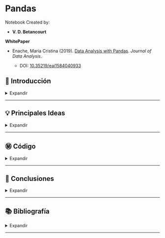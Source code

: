 # Pandas

Notebook Created by:

- **V. D. Betancourt**


**WhitePaper**



*   Enache, Maria Cristina (2019). [Data Analysis with Pandas](https://web.archive.org/web/20191211022945id_/http://www.eia.feaa.ugal.ro/images/eia/2019_2/Enache1.pdf). *Journal of Data Analysis*.  

    *  DOI: [10.35219/eai1584040933](http://dx.doi.org/10.35219/eai1584040933)
 



## 📑 Introducción

<details>
    <summary> Expandir </summary>

El ***Análisis de Datos (Data Analysis, DA)*** se ha convertido en una herramienta clave para las empresas modernas, no solo como un medio para limpiar, analizar y modelar información, sino como un pilar fundamental para desarrollar estrategias de marketing efectivas y alcanzar resultados comerciales deseados.

A pesar de que no todas las compañías han reconocido aún la importancia de emplear análisis de Big Data para maximizar sus beneficios, el Análisis de Datos se destaca por su velocidad y precisión en la toma de decisiones de negocio. Esta disciplina no solo proporciona exactitud, sino que también ofrece módulos estadísticos robustos y herramientas de alta tecnología para el Análisis de Datos.

Dentro de este panorama, ***Python*** se destaca como un lenguaje idóneo para el Análisis de Datos, principalmente gracias a su fantástico ecosistema de paquetes orientados a datos. Entre estos paquetes se encuentra ***Pandas***, una librería de código abierto que simplifica significativamente la importación y el Análisis de Datos, siendo un componente esencial en el kit de herramientas de cualquier analista.

El presente Notebook explora las ideas presentadas en el paper denominado:

*   Enache, Maria Cristina (2019). [Data Analysis with Pandas](https://web.archive.org/web/20191211022945id_/http://www.eia.feaa.ugal.ro/images/eia/2019_2/Enache1.pdf). *Journal of Data Analysis*.  


</details>

----------------




## 💡 Principales Ideas

<details>
    <summary> Expandir </summary>

"***Data Analytics***" y "***Data Analysis***" son términos que a menudo se utilizan de manera intercambiable, pero tienen diferencias sutiles en su enfoque y aplicación.

### **Data Analysis vs Data Analytics**

*   **Data Analytics** es el proceso y la metodología general para analizar los datos con el fin obtener hallazgos significativos de los mismos. Suele clasificarse en 3 tipos:
  *  Descriptive Analytics
  *  Predictive Analytics
  *  Prescriptive Analytics

*   **Data Analysis** se refiere a los actos individuales de analizar los datos. Implica limpiar y transformar los datos con el objetivo de descubrir información útil.


### **Big Data vs Data Analytics**

*   **Big Data**: Se centra en los desafíos asociados con el manejo de datos "grandes" no tradicionales. El Big Data aborda problemas como la velocidad, variedad y volumen de los datos, buscando maneras de gestionar y obtener valor de conjuntos de datos masivos y a menudo desestructurados.

*   **Data Analytics**: Se enfoca en obtener información significativa de los datos, independientemente del tamaño de estos. Utiliza técnicas estadísticas, algoritmos y herramientas analíticas para interpretar, descubrir patrones y extraer conocimientos útiles de los datos, ya sean grandes o pequeños.



</details>

----------------




## ㊙️ **Código**

<details>
    <summary> Expandir </summary>

Véase el Notebook:

- [GH_Pandas_WhitePaper.ipynb](https://github.com/vbleal/Pandas/blob/main/GH_Pandas_WhitePaper.ipynb)

</details>

----------------



## 📜 **Conclusiones**

<details>
    <summary> Expandir </summary>

Los ejemplos presentados en el paper "***Data Analysis with Pandas***" de Maria Cristina Enache ofrecen una visión valiosa sobre las capacidades fundamentales de **Pandas** en el análisis de datos.

A través de estos ejemplos, se demuestra cómo realizar tareas esenciales como la selección y filtrado de datos en un DataFrame, tanto en condiciones simples como múltiples. Sin embargo, los ejemplos también revelaron ciertas ***áreas de mejora*** en términos de precisión, eficiencia y prácticas recomendadas en la manipulación de datos con Pandas.

Las correcciones y mejoras propuestas enfatizan la importancia de la consistencia de datos y la claridad en el código. Por ejemplo, ***ajustar las consultas*** para que coincidan con los tipos de datos reales en el DataFrame y evitar la creación innecesaria de columnas adicionales son prácticas que mejoran la eficiencia y la legibilidad del código.

Además, se destacó la conveniencia de ***evitar modificar el DataFrame original***, una práctica recomendada en el análisis de datos para preservar la integridad de los datos originales. Estas mejoras no sólo reflejan un uso más eficiente de Pandas, sino que también facilitan la mantenibilidad y comprensión del código, aspectos cruciales en cualquier proyecto de análisis de datos.


</details>

----------------




## 📚 **Bibliografía**

<details>
    <summary> Expandir </summary>

* Chen, D. Y. (2022). **Pandas for Everyone: Python Data Analysis** (2nd ed.). Addison-Wesley Professional.

*   Enache, Maria Cristina (2019). [Data Analysis with Pandas](https://web.archive.org/web/20191211022945id_/http://www.eia.feaa.ugal.ro/images/eia/2019_2/Enache1.pdf). *Journal of Data Analysis*.

*  McKinney, W. (2017). **Python for Data Analysis: Data Wrangling with Pandas, NumPy, and IPython** (2nd ed.). O'Reilly Media.


*  Petrou, T. (2017). **Pandas Cookbook: Recipes for Scientific Computing, Time Series Analysis and Data Visualization using Python**. Packt Publishing


*  VanderPlas, J. (2016). **Python Data Science Handbook: Essential Tools for Working with Data**. O'Reilly Media.


</details>

----------------









